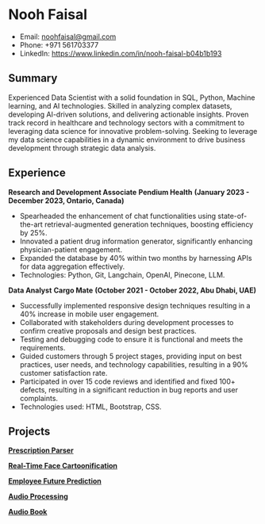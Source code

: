 

# Nooh Faisal

- Email: noohfaisal@gmail.com 
- Phone: +971 561703377
- LinkedIn: https://www.linkedin.com/in/nooh-faisal-b04b1b193 

## Summary

Experienced Data Scientist with a solid foundation in SQL, Python, Machine learning, and AI technologies. Skilled in analyzing complex datasets, developing AI-driven solutions, and delivering actionable insights. Proven track record in healthcare and technology sectors with a commitment to leveraging data science for innovative problem-solving. Seeking to leverage my data science capabilities in a dynamic environment to drive business development through strategic data analysis.

## Experience

**Research and Development Associate**
**Pendium Health** **(January 2023 - December 2023, Ontario, Canada)**                    
- Spearheaded the enhancement of chat functionalities using state-of-the-art retrieval-augmented generation techniques, boosting efficiency by 25%.
- Innovated a patient drug information generator, significantly enhancing physician-patient engagement.
- Expanded the database by 40% within two months by harnessing APIs for data aggregation effectively.
- Technologies: Python, Git, Langchain, OpenAI, Pinecone, LLM.

**Data Analyst**
**Cargo Mate** **(October 2021 - October 2022, Abu Dhabi, UAE)**  
- Successfully implemented responsive design techniques resulting in a 40% increase in mobile user engagement.
- Collaborated with stakeholders during development processes to confirm creative proposals and design best practices.
- Testing and debugging code to ensure it is functional and meets the requirements.
- Guided customers through 5 project stages, providing input on best practices, user needs, and technology capabilities, resulting in a 90% customer satisfaction rate.
- Participated in over 15 code reviews and identified and fixed 100+ defects, resulting in a significant reduction in bug reports and user complaints.
- Technologies used: HTML, Bootstrap, CSS.

## Projects

[**Prescription Parser**](https://github.com/noohfaisal/Projects/tree/main/Real-Time%20Face%20Cartoonification) 

[**Real-Time Face Cartoonification**](https://github.com/noohfaisal/Projects/tree/main/Real-Time%20Face%20Cartoonification)

[**Employee Future Prediction**](https://github.com/noohfaisal/Projects/tree/main/Employee%20Future%20Prediction)

[**Audio Processing**](https://github.com/noohfaisal/Projects/tree/main/Audio_Processing)

[**Audio Book**](https://github.com/noohfaisal/Projects/tree/main/Audio%20Book)

